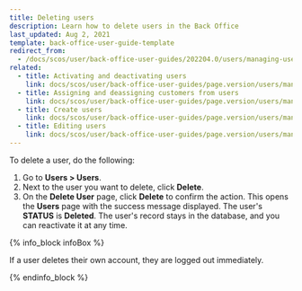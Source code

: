 ```yaml
---
title: Deleting users
description: Learn how to delete users in the Back Office
last_updated: Aug 2, 2021
template: back-office-user-guide-template
redirect_from:
  - /docs/scos/user/back-office-user-guides/202204.0/users/managing-users/deleting-users.html
related:
  - title: Activating and deactivating users
    link: docs/scos/user/back-office-user-guides/page.version/users/managing-users/activating-and-deactivating-users.html
  - title: Assigning and deassigning customers from users
    link: docs/scos/user/back-office-user-guides/page.version/users/managing-users/assigning-customers-to-users.html
  - title: Create users
    link: docs/scos/user/back-office-user-guides/page.version/users/managing-users/creating-users.html
  - title: Editing users
    link: docs/scos/user/back-office-user-guides/page.version/users/managing-users/editing-users.html
---
```



To delete a user, do the following:
1. Go to **Users&nbsp;<span aria-label="and then">></span> Users**.
2. Next to the user you want to delete, click **Delete**.
3. On the **Delete User** page, click **Delete** to confirm the action.
    This opens the **Users** page with the success message displayed. The user's **STATUS** is **Deleted**. The user's record stays in the database, and you can reactivate it at any time.


{% info_block infoBox %}

If a user deletes their own account, they are logged out immediately.

{% endinfo_block %}
